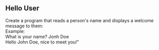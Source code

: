 ## Hello User

Create a program that reads a person's name and displays a welcome message to them:<br>
   Example:<br>
   What is your name? Jonh Doe<br>
  Hello John Doe, nice to meet you!"<br>

